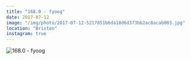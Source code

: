 ```yaml
---
title: "168.0 - fyoog"
date: 2017-07-12
image: "/img/photo/2017-07-12-5217851b6da18d6d373bb2ac8acab003.jpg"
location: "Brixton"
instagram: true
---
```


![168.0 - fyoog](/img/photo/2017-07-12-5217851b6da18d6d373bb2ac8acab003.jpg)

